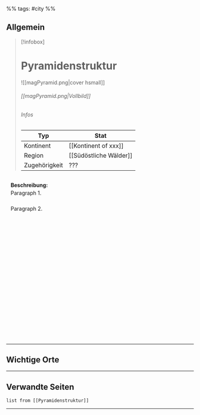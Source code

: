 %% tags: #city %%

## **Allgemein**

> [!infobox]
> # Pyramidenstruktur
> ![[magPyramid.png|cover hsmall]]
> ###### [[magPyramid.png|Vollbild]]
> ###### Infos
> | Typ |  Stat |
> | ---- | ---- |
> | Kontinent | [[Kontinent of xxx]] |
> | Region | [[Südöstliche Wälder]] |
> | Zugehörigkeit | ??? |


<div style="min-height: 410px; padding: 12px; border: 0px solid var(--text-faint); border-radius: 10px; background-color: var(--background-secondary); line-height: 1.5;">
<b>Beschreibung:</b><br>
Paragraph 1.<br><br>
Paragraph 2.
</div>

---

## **Wichtige Orte**


---

## **Verwandte Seiten**

```dataview
list from [[Pyramidenstruktur]]
```

---

